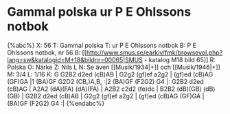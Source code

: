 # Gammal polska ur P E Ohlssons notbok

{%abc%}
X: 56
T: Gammal polska
T: ur P E Ohlssons notbok
B: P E Ohlssons notbok, nr 56
B: [[http://www.smus.se/earkiv/fmk/browsevol.php?lang=sw&katalogid=M+18&bildnr=00065|SMUS - katalog M18 bild 65]]
R: Polska
O: Närke
Z: Nils L
N: Se även [[Musik/1934|+]] och [[Musik/1946|+]]
M: 3/4
L: 1/16
K: G
G2B2 d2ed (cB)AB | G2g2 (gf)ef a2g2 | (gf)ed (cB)AG (GF)GA |1 (BA)GF G2D2 (CB,)A,B, :|2
(BA)GF (F2G2) G4 |: G2B2 d2ed (cB)AG | A2A2 (dA)(FA) (dA)(FA) | A2B2 c2d2 (fe)dc |
B2B2 (dB)(GB) (dB)(GB) | G2B2 d2ed (cB)AB | G2g2 (gf)ef a2g2 | (gf)ed (cB)AG (GF)GA |
(BA)GF (F2G2) G4 :|
{%endabc%}
